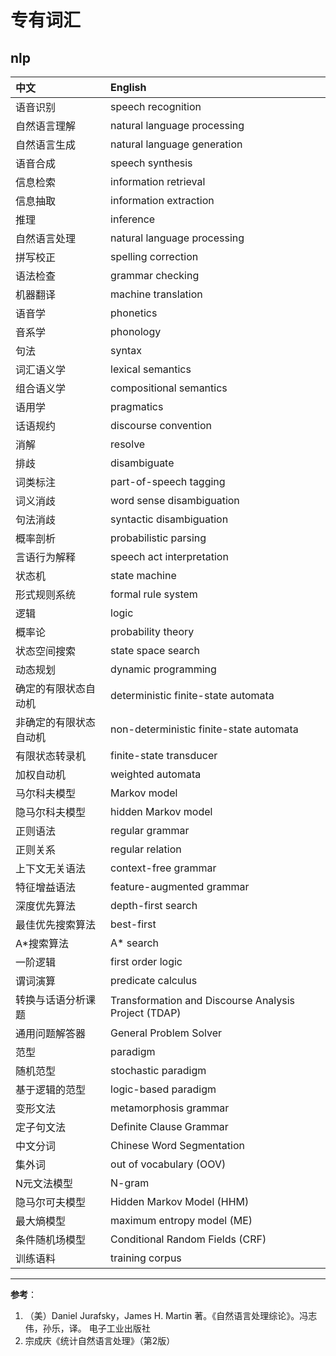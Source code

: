 # 专有词汇

## nlp

| 中文 | English | 
| :--- | :--- |
| 语音识别 | speech recognition |
| 自然语言理解 | natural language processing |
| 自然语言生成 | natural language generation |
| 语音合成 | speech synthesis |
| 信息检索 | information retrieval |
| 信息抽取 | information extraction |
| 推理 | inference |
| 自然语言处理 | natural language processing |
| 拼写校正 | spelling correction |
| 语法检查 | grammar checking |
| 机器翻译 | machine translation |
| 语音学 | phonetics |
| 音系学 | phonology |
| 句法 | syntax |
| 词汇语义学 | lexical semantics |
| 组合语义学 | compositional semantics |
| 语用学 | pragmatics |
| 话语规约 | discourse convention |
| 消解 | resolve |
| 排歧 | disambiguate |
| 词类标注 | part-of-speech tagging |
| 词义消歧 | word sense disambiguation |
| 句法消歧 | syntactic disambiguation |
| 概率剖析 | probabilistic parsing |
| 言语行为解释 | speech act interpretation |
| 状态机 | state machine |
| 形式规则系统 | formal rule system |
| 逻辑 | logic |
| 概率论 | probability theory |
| 状态空间搜索 | state space search |
| 动态规划 | dynamic programming |
| 确定的有限状态自动机 | deterministic finite-state automata |
| 非确定的有限状态自动机 | non-deterministic finite-state automata |
| 有限状态转录机 | finite-state transducer |
| 加权自动机 | weighted automata |
| 马尔科夫模型 | Markov model |
| 隐马尔科夫模型 | hidden Markov model |
| 正则语法 | regular grammar |
| 正则关系 | regular relation |
| 上下文无关语法 | context-free grammar |
| 特征增益语法 | feature-augmented grammar |
| 深度优先算法 | depth-first search |
| 最佳优先搜索算法 | best-first |
| A*搜索算法 | A* search |
| 一阶逻辑 | first order logic |
| 谓词演算 | predicate calculus |
| 转换与话语分析课题 | Transformation and Discourse Analysis Project (TDAP) |
| 通用问题解答器 | General Problem Solver |
| 范型 | paradigm |
| 随机范型 | stochastic paradigm |
| 基于逻辑的范型 | logic-based paradigm |
| 变形文法 | metamorphosis grammar |
| 定子句文法 | Definite Clause Grammar |
| 中文分词 | Chinese Word Segmentation |
| 集外词 | out of vocabulary (OOV) |
| N元文法模型 | N-gram |
| 隐马尔可夫模型 | Hidden Markov Model (HHM) |
| 最大熵模型 | maximum entropy model (ME) |
| 条件随机场模型 | Conditional Random Fields (CRF) |
| 训练语料 | training corpus |


---
**参考**：  
1. （美）Daniel Jurafsky，James H. Martin 著。《自然语言处理综论》。冯志伟，孙乐，译。 电子工业出版社
2. 宗成庆《统计自然语言处理》（第2版）